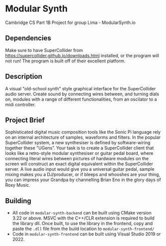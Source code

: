 # Modular Synth

Cambridge CS Part 1B Project for group Lima - ModularSynth.io

## Dependencies

Make sure to have SuperCollider from <https://supercollider.github.io/downloads.html> installed, or the program will not run! The program is built off of their excellent platform.

## Description

A visual "old-school synth" style graphical interface for the SuperCollider audio server. Create sound by connecting wires between, and turning dials on, modules with a range of different functionalities, from an oscilator to a midi controller.

## Project Brief

Sophisticated digital music composition tools like the Sonic Pi language rely on an internal architecture of samples, waveforms and filters. In the popular SuperCollider system, a new synthesiser is defined by software-wiring together these "UGens”. Your task is to create a SuperCollider client that looks like a retro-style modular synthesiser or guitar pedal board, where connecting literal wires between pictures of hardware modules on the screen will construct an exact digital equivalent within the SuperCollider server. A live audio input would give you a universal guitar pedal, sample mixing makes you a DJ/producer, or if bleeps and whooshes are your thing, you can impress your Grandpa by channelling Brian Eno in the glory days of Roxy Music.

## Building

- All code in `modular-synth-backend` can be built using CMake version 3.22 or above. MSVC with the C++/CLR extension is required to build the library dll. Once built, to use the library in the frontend, copy and paste the `.dll` file from the build location to `modular-synth-frontend/`
- Code in `modular-synth-frontend` can be built using Visual Studio 2019 or 2022.
